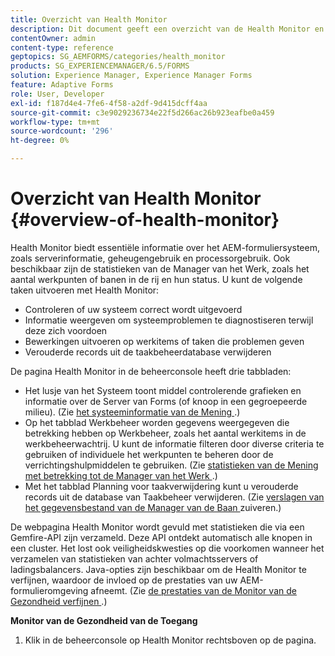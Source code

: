 ```yaml
---
title: Overzicht van Health Monitor
description: Dit document geeft een overzicht van de Health Monitor en informatie over hoe u deze kunt openen.
contentOwner: admin
content-type: reference
geptopics: SG_AEMFORMS/categories/health_monitor
products: SG_EXPERIENCEMANAGER/6.5/FORMS
solution: Experience Manager, Experience Manager Forms
feature: Adaptive Forms
role: User, Developer
exl-id: f187d4e4-7fe6-4f58-a2df-9d415dcff4aa
source-git-commit: c3e9029236734e22f5d266ac26b923eafbe0a459
workflow-type: tm+mt
source-wordcount: '296'
ht-degree: 0%

---
```


# Overzicht van Health Monitor {#overview-of-health-monitor}

Health Monitor biedt essentiële informatie over het AEM-formuliersysteem, zoals serverinformatie, geheugengebruik en processorgebruik. Ook beschikbaar zijn de statistieken van de Manager van het Werk, zoals het aantal werkpunten of banen in de rij en hun status. U kunt de volgende taken uitvoeren met Health Monitor:

* Controleren of uw systeem correct wordt uitgevoerd
* Informatie weergeven om systeemproblemen te diagnostiseren terwijl deze zich voordoen
* Bewerkingen uitvoeren op werkitems of taken die problemen geven
* Verouderde records uit de taakbeheerdatabase verwijderen

De pagina Health Monitor in de beheerconsole heeft drie tabbladen:

* Het lusje van het Systeem toont middel controlerende grafieken en informatie over de Server van Forms (of knoop in een gegroepeerde milieu). (Zie [ het systeeminformatie van de Mening ](/help/forms/using/admin-help/view-system-information.md#view-system-information).)
* Op het tabblad Werkbeheer worden gegevens weergegeven die betrekking hebben op Werkbeheer, zoals het aantal werkitems in de werkbeheerwachtrij. U kunt de informatie filteren door diverse criteria te gebruiken of individuele het werkpunten te beheren door de verrichtingshulpmiddelen te gebruiken. (Zie [ statistieken van de Mening met betrekking tot de Manager van het Werk ](/help/forms/using/admin-help/view-statistics-related-manager.md#view-statistics-related-to-work-manager).)
* Met het tabblad Planning voor taakverwijdering kunt u verouderde records uit de database van Taakbeheer verwijderen. (Zie [ verslagen van het gegevensbestand van de Manager van de Baan ](/help/forms/using/admin-help/purge-records-job-manager-database.md#purge-records-from-the-job-manager-database) zuiveren.)

De webpagina Health Monitor wordt gevuld met statistieken die via een Gemfire-API zijn verzameld. Deze API ontdekt automatisch alle knopen in een cluster. Het lost ook veiligheidskwesties op die voorkomen wanneer het verzamelen van statistieken van achter volmachtsservers of ladingsbalancers. Java-opties zijn beschikbaar om de Health Monitor te verfijnen, waardoor de invloed op de prestaties van uw AEM-formulieromgeving afneemt. (Zie [ de prestaties van de Monitor van de Gezondheid verfijnen ](/help/forms/using/admin-help/fine-tuning-health-monitor-performance.md#fine-tuning-health-monitor-performance).)

**Monitor van de Gezondheid van de Toegang**

1. Klik in de beheerconsole op Health Monitor rechtsboven op de pagina.
